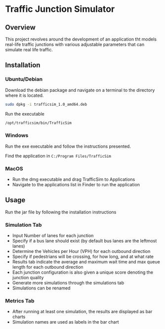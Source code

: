 # Traffic Junction Simulator

## Overview
This project revolves around the development of an application tht models real-life traffic junctions with various
adjustable parameters that can simulate real life traffic.

## Installation
### Ubuntu/Debian
Download the debian package and navigate on a terminal to the directory where it is located.
```bash 
sudo dpkg -i trafficsim_1.0_amd64.deb
```

Run the executable

```bash 
/opt/trafficsim/bin/TrafficSim
```
### Windows
Run the exe executable and follow the instructions presented.

Find the application in ``C:/Program Files/TrafficSim``
### MacOS
- Run the dmg executable and drag TrafficSim to Applications
- Navigate to the applications list in Finder to run the application 

## Usage

Run the jar file by following the installation instructions

### Simulation Tab
- Input Number of lanes for each junction
- Specify if a bus lane should exist (by default bus lanes are the leftmost lanes)
- Determine the Vehicles per Hour (VPH) for each outbound direction
- Specify if pedestrians will be crossing, for how long, and at what rate
- Results tab indicate the average and maximum wait time and max queue length for each outbound direction
- Each junction configuration is also given a unique score denoting the junction quality
- Generate more simulations through the simulations tab
- Simulations can be renamed

### Metrics Tab
- After running at least one simulation, the results are displayed as bar charts
- Simulation names are used as labels in the bar chart